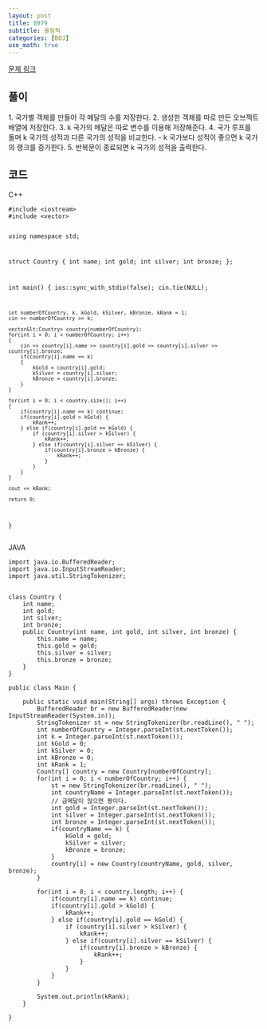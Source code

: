 ```yaml
---
layout: post
title: 8979
subtitle: 올림픽
categories: [BOJ]
use_math: true
---
```


[문제 링크](https://www.acmicpc.net/problem/8979)

<h2 class="section-heading">풀이</h2>
1. 국가별 객체를 만들어 각 메달의 수를 저장한다.
2. 생성한 객체를 따로 만든 오브젝트 배열에 저장한다.
3. k 국가의 메달은 따로 변수를 이용해 저장해준다.
4. 국가 루프를 돌며 k 국가의 성적과 다른 국가의 성적을 비교한다.
    - k 국가보다 성적이 좋으면 k 국가의 랭크를 증가한다.
5. 반복문이 종료되면 k 국가의 성적을 출력한다.
<h2 class="section-heading">코드</h2>
C++  
<pre><code class="cpp">#include &lt;iostream>
#include &lt;vector>

using namespace std;

struct Country {
    int name;
    int gold;
    int silver;
    int bronze;
};

int main()
{
    ios::sync_with_stdio(false);
	cin.tie(NULL);
    
    int numberOfCountry, k, kGold, kSilver, kBronze, kRank = 1;
    cin >> numberOfCountry >> k;

    vector&lt;Country> country(numberOfCountry);
    for(int i = 0; i < numberOfCountry; i++)
    {
        cin >> country[i].name >> country[i].gold >> country[i].silver >> country[i].bronze;
        if(country[i].name == k)
        {
            kGold = country[i].gold;
            kSilver = country[i].silver;
            kBronze = country[i].bronze;
        }
    }

    for(int i = 0; i < country.size(); i++) 
    {
        if(country[i].name == k) continue;
        if(country[i].gold > kGold) {
            kRank++;
        } else if(country[i].gold == kGold) {
            if (country[i].silver > kSilver) {
                kRank++;
            } else if(country[i].silver == kSilver) {
                if(country[i].bronze > kBronze) {
                    kRank++;
                }
            }
        }
    }
		
	cout << kRank;

    return 0;
}
</code></pre>

JAVA
<pre><code class="java">import java.io.BufferedReader;
import java.io.InputStreamReader;
import java.util.StringTokenizer;


class Country {
	int name;
	int gold;
	int silver;
	int bronze;
	public Country(int name, int gold, int silver, int bronze) {
		this.name = name;
		this.gold = gold;
		this.silver = silver;
		this.bronze = bronze;
	}
}

public class Main {

	public static void main(String[] args) throws Exception {
		BufferedReader br = new BufferedReader(new InputStreamReader(System.in));
		StringTokenizer st = new StringTokenizer(br.readLine(), " ");
		int numberOfCountry = Integer.parseInt(st.nextToken());
		int k = Integer.parseInt(st.nextToken());
		int kGold = 0;
		int kSilver = 0;
		int kBronze = 0;
		int kRank = 1;
		Country[] country = new Country[numberOfCountry];
		for(int i = 0; i < numberOfCountry; i++) {
			st = new StringTokenizer(br.readLine(), " ");
			int countryName = Integer.parseInt(st.nextToken());
			// 금메달이 많으면 짱이다.
			int gold = Integer.parseInt(st.nextToken());
			int silver = Integer.parseInt(st.nextToken());
			int bronze = Integer.parseInt(st.nextToken());
			if(countryName == k) {
				kGold = gold;
				kSilver = silver;
				kBronze = bronze;
			}
			country[i] = new Country(countryName, gold, silver, bronze);
		}
		
		for(int i = 0; i < country.length; i++) {
			if(country[i].name == k) continue;
			if(country[i].gold > kGold) {
				kRank++;
			} else if(country[i].gold == kGold) {
				if (country[i].silver > kSilver) {
					kRank++;
				} else if(country[i].silver == kSilver) {
					if(country[i].bronze > kBronze) {
						kRank++;
					}
				}
			}
		}
		
		System.out.println(kRank);
	}

}
</code></pre>